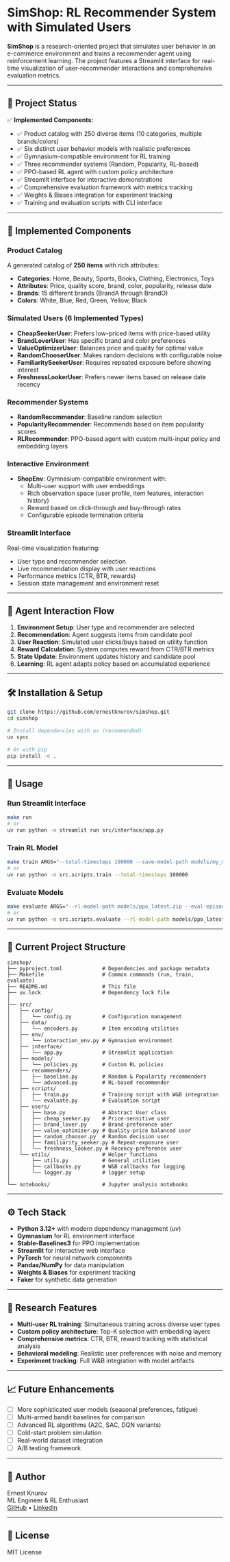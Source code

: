 # SimShop: RL Recommender System with Simulated Users

**SimShop** is a research-oriented project that simulates user behavior in an e-commerce environment and trains a recommender agent using reinforcement learning. The project features a Streamlit interface for real-time visualization of user-recommender interactions and comprehensive evaluation metrics.

---

## 📌 Project Status

✅ **Implemented Components:**
- ✅ Product catalog with 250 diverse items (10 categories, multiple brands/colors)
- ✅ Six distinct user behavior models with realistic preferences
- ✅ Gymnasium-compatible environment for RL training
- ✅ Three recommender systems (Random, Popularity, RL-based)
- ✅ PPO-based RL agent with custom policy architecture
- ✅ Streamlit interface for interactive demonstrations
- ✅ Comprehensive evaluation framework with metrics tracking
- ✅ Weights & Biases integration for experiment tracking
- ✅ Training and evaluation scripts with CLI interface

---

## 🧠 Implemented Components

### Product Catalog
A generated catalog of **250 items** with rich attributes:
- **Categories**: Home, Beauty, Sports, Books, Clothing, Electronics, Toys
- **Attributes**: Price, quality score, brand, color, popularity, release date
- **Brands**: 15 different brands (BrandA through BrandO)
- **Colors**: White, Blue, Red, Green, Yellow, Black

### Simulated Users (6 Implemented Types)
- **CheapSeekerUser**: Prefers low-priced items with price-based utility
- **BrandLoverUser**: Has specific brand and color preferences  
- **ValueOptimizerUser**: Balances price and quality for optimal value
- **RandomChooserUser**: Makes random decisions with configurable noise
- **FamiliaritySeekerUser**: Requires repeated exposure before showing interest
- **FreshnessLookerUser**: Prefers newer items based on release date recency

### Recommender Systems
- **RandomRecommender**: Baseline random selection
- **PopularityRecommender**: Recommends based on item popularity scores
- **RLRecommender**: PPO-based agent with custom multi-input policy and embedding layers

### Interactive Environment
- **ShopEnv**: Gymnasium-compatible environment with:
  - Multi-user support with user embeddings
  - Rich observation space (user profile, item features, interaction history)
  - Reward based on click-through and buy-through rates
  - Configurable episode termination criteria

### Streamlit Interface
Real-time visualization featuring:
- User type and recommender selection
- Live recommendation display with user reactions
- Performance metrics (CTR, BTR, rewards)
- Session state management and environment reset

---

## 🔁 Agent Interaction Flow

1. **Environment Setup**: User type and recommender are selected
2. **Recommendation**: Agent suggests items from candidate pool
3. **User Reaction**: Simulated user clicks/buys based on utility function
4. **Reward Calculation**: System computes reward from CTR/BTR metrics
5. **State Update**: Environment updates history and candidate pool
6. **Learning**: RL agent adapts policy based on accumulated experience

---

## 🛠 Installation & Setup

```bash
git clone https://github.com/ernestknurov/simshop.git
cd simshop

# Install dependencies with uv (recommended)
uv sync

# Or with pip
pip install -e .
```

---

## 🚀 Usage

### Run Streamlit Interface
```bash
make run
# or
uv run python -m streamlit run src/interface/app.py
```

### Train RL Model
```bash
make train ARGS="--total-timesteps 100000 --save-model-path models/my_model.zip"
# or
uv run python -m src.scripts.train --total-timesteps 100000
```

### Evaluate Models
```bash
make evaluate ARGS="--rl-model-path models/ppo_latest.zip --eval-episodes 1000"
# or
uv run python -m src.scripts.evaluate --rl-model-path models/ppo_latest.zip
```

---

## 📁 Current Project Structure

```
simshop/
├── pyproject.toml             # Dependencies and package metadata
├── Makefile                   # Common commands (run, train, evaluate)
├── README.md                  # This file
├── uv.lock                    # Dependency lock file
│
├── src/
│   ├── config/
│   │   └── config.py          # Configuration management
│   ├── data/
│   │   └── encoders.py        # Item encoding utilities
│   ├── env/
│   │   └── interaction_env.py # Gymnasium environment
│   ├── interface/
│   │   └── app.py             # Streamlit application
│   ├── models/
│   │   └── policies.py        # Custom RL policies
│   ├── recommenders/
│   │   ├── baseline.py        # Random & Popularity recommenders
│   │   └── advanced.py        # RL-based recommender
│   ├── scripts/
│   │   ├── train.py           # Training script with W&B integration
│   │   └── evaluate.py        # Evaluation script
│   ├── users/
│   │   ├── base.py            # Abstract User class
│   │   ├── cheap_seeker.py    # Price-sensitive user
│   │   ├── brand_lover.py     # Brand-preference user
│   │   ├── value_optimizer.py # Quality-price balanced user
│   │   ├── random_chooser.py  # Random decision user
│   │   ├── familiarity_seeker.py # Repeat-exposure user
│   │   └── freshness_looker.py # Recency-preference user
│   └── utils/                 # Helper functions
│       ├── utils.py           # General utilities
│       ├── callbacks.py       # W&B callbacks for logging
│       └── logger.py          # logger setup
│
└── notebooks/                 # Jupyter analysis notebooks
```

---

## ⚙️ Tech Stack

- **Python 3.12+** with modern dependency management (uv)
- **Gymnasium** for RL environment interface
- **Stable-Baselines3** for PPO implementation
- **Streamlit** for interactive web interface
- **PyTorch** for neural network components
- **Pandas/NumPy** for data manipulation
- **Weights & Biases** for experiment tracking
- **Faker** for synthetic data generation

---

## 🔬 Research Features

- **Multi-user RL training**: Simultaneous training across diverse user types
- **Custom policy architecture**: Top-K selection with embedding layers
- **Comprehensive metrics**: CTR, BTR, reward tracking with statistical analysis
- **Behavioral modeling**: Realistic user preferences with noise and memory
- **Experiment tracking**: Full W&B integration with model artifacts

---

## 📈 Future Enhancements

- [ ] More sophisticated user models (seasonal preferences, fatigue)
- [ ] Multi-armed bandit baselines for comparison
- [ ] Advanced RL algorithms (A2C, SAC, DQN variants)
- [ ] Cold-start problem simulation
- [ ] Real-world dataset integration
- [ ] A/B testing framework

---

## 👤 Author

Ernest Knurov  
ML Engineer & RL Enthusiast  
[GitHub](https://github.com/ernestknurov) • [LinkedIn](https://linkedin.com/in/ernestknurov)

---

## 📝 License

MIT License
